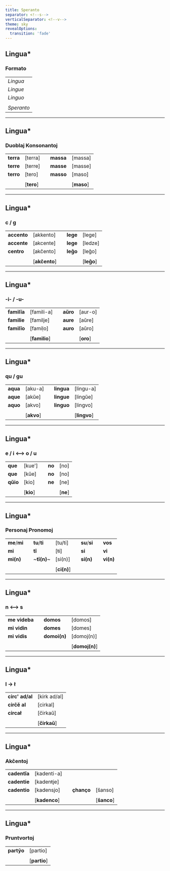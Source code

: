 ```yaml
---
title: Speranto
separator: <!--s-->
verticalSeparator: <!--v-->
theme: sky
revealOptions:
  transition: 'fade'
---
```


## Lingua*

### Formato

| |
|-|
| *Lingua* |
| *Lingue* |
| *Linguo* |
| |
| *Speranto* |

---

## Lingua*

### Duoblaj Konsonantoj

| | | | | |
|-|-|-|-|-|
| **terra** | [terra] | | **massa** | [massa] |
| **terre** | [terre] | | **masse** | [masse] |
| **terro** | [tero] | | **masso** | [maso] |
| | | | | |
| | [**tero**] | | | [**maso**] |

---

## Lingua*

### c / g

| | | | | |
|-|-|-|-|-|
| **accento** | [akkento] | | **lege** | [lege] |
| **accente** | [akcente] | | **lege** | [ledze] |
| **centro** | [akĉento] | | **leĝo** | [leĝo] |
| | | | | |
| | [**akĉento**] | | | [**leĝo**] |

---

## Lingua*

### -i- / -u-

| | | | | |
|-|-|-|-|-|
| **familĭa** | [famili-a] | | **aŭro** | [aur-o] |
| **familie** | [familje] | | **aure** | [aŭre] |
| **familĭo** | [famiḷo] | | **auro** | [aŭro] |
| | | | | |
| | [**familio**] | | | [**oro**] |

---

## Lingua*

### qu / gu

| | | | | |
|-|-|-|-|-|
| **aqua** | [aku-a] | | **lingua** | [lingu-a] |
| **aque** | [akŭe] | | **lingue** | [lingŭe] |
| **aquo** | [akvo] | | **linguo** | [lingvo] |
| | | | | |
| | [**akvo**] | | | [**lingvo**] |

---

## Lingua*

### e / i ⟷ o / u

| | | | | |
|-|-|-|-|-|
| **que** | [kue'] | | **no** | [no] |
| **que** | [kŭe] | | **no** | [no] |
| **qŭio** | [kio] | | **ne** | [ne] |
| | | | | |
| | [**kio**] | | | [**ne**] |

---

## Lingua*

### Personaj Pronomoj

| | | | | | | | |
|-|-|-|-|-|-|-|-|
| **me**/**mi** | | **tu**/**ti** | [tu/ti] | | **su**/**si** | | **vos** |
| **mi** | | **tī** | [ŧi] | | **si** | | **vi** |
| **mi(n)** | | ~**tī(n)**~ | [si(n)] | | **si(n)** | | **vi(n)** |
| | | | | | | | |
| | | | [**ci(n)**] | | | | |

---

## Lingua*

### n ⟷ s

| | | | |
|-|-|-|-|
| **me videba** | | **domos** | [domos] |
| **mi vidin** | | **domes** | [domes] |
| **mi vidis** | | **domoi(n)** | [domoj(n)] |
| | | | |
| | | | [**domoj(n)**] |

---

## Lingua*

### l → ł

| | |
|-|-|
| **circ' ad/al** | [kirk ad/al] |
| **circ̄ĕ al** | [cirkal] |
| **circał** | [ĉirkaŭ] |
| | |
| | [**ĉirkaŭ**] |

---

## Lingua*

### Akĉentoj

| | | | | |
|-|-|-|-|-|
| **cadentĭa** | [kadenti-a] | | | |
| **cadentie** | [kadenŧje] | | | |
| **cadentio** | [kadensjo] | | **çhanço** | [ŝanso] |
| | | | | |
| | [**kadenco**] | | | [**ŝanco**] |

---

## Lingua*

### Pruntvortoj

| | |
|-|-|
| **partȳo** | [partio] |
| | |
| | [**partio**] |
